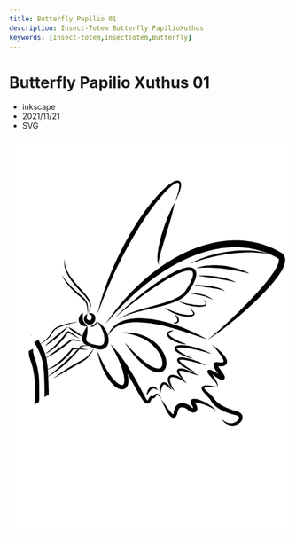 ```yaml
---
title: Butterfly Papilio 01
description: Insect-Totem Butterfly PapilioXuthus
keywords: [Insect-totem,InsectTotem,Butterfly]
---
```


# Butterfly Papilio Xuthus 01

* inkscape
* 2021/11/21
* SVG

![Insect Totem](/img/svg/insect-totem-tw-butterfly_Papilio_xuthus_01.svg "insect-totem-insect-totem-tw-butterfly_Papilio_xuthus_01.svgtw-butterfly_Papilio_xuthus_01.svg")